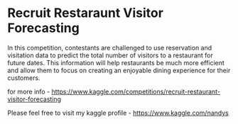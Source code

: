 # Recruit Restaraunt Visitor Forecasting

In this competition, contestants are challenged to use reservation and visitation data to predict the total number of visitors to a restaurant for future dates. 
This information will help restaurants be much more efficient and allow them to focus on creating an enjoyable dining experience for their customers.

for more info - https://www.kaggle.com/competitions/recruit-restaurant-visitor-forecasting

Please feel free to visit my kaggle profile - https://www.kaggle.com/nandys

